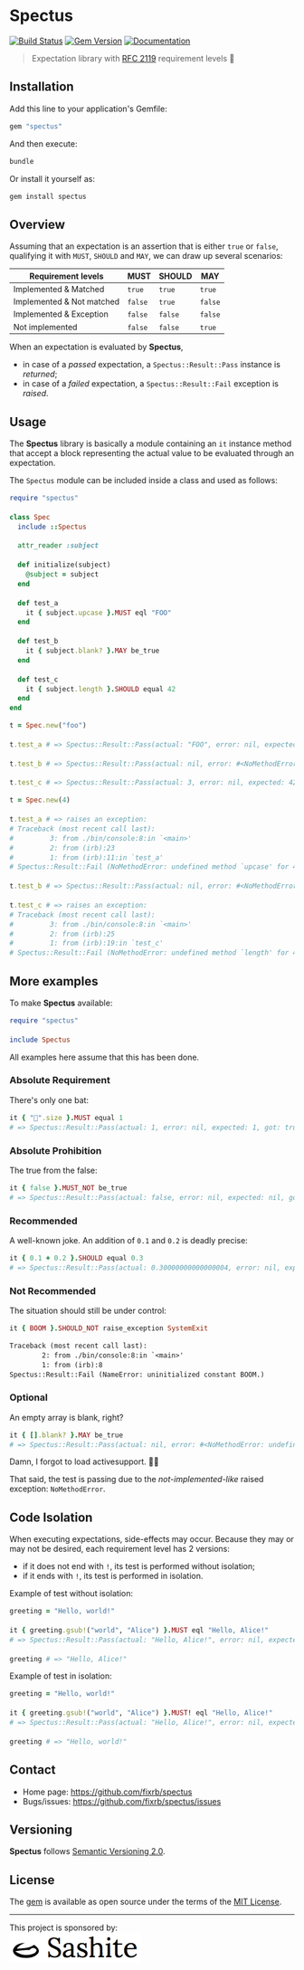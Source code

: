 # Spectus

[![Build Status](https://api.travis-ci.org/fixrb/spectus.svg?branch=main)](https://travis-ci.org/fixrb/spectus)
[![Gem Version](https://badge.fury.io/rb/spectus.svg)](https://rubygems.org/gems/spectus)
[![Documentation](https://img.shields.io/:yard-docs-38c800.svg)](https://rubydoc.info/gems/spectus/frames)

> Expectation library with [RFC 2119](https://www.ietf.org/rfc/rfc2119.txt) requirement levels 🚥

## Installation

Add this line to your application's Gemfile:

```ruby
gem "spectus"
```

And then execute:

```sh
bundle
```

Or install it yourself as:

```sh
gem install spectus
```

## Overview

Assuming that an expectation is an assertion that is either `true` or `false`,
qualifying it with `MUST`, `SHOULD` and `MAY`, we can draw up several scenarios:

| Requirement levels        | **MUST** | **SHOULD** | **MAY** |
| ------------------------- | -------- | ---------- | ------- |
| Implemented & Matched     | `true`   | `true`     | `true`  |
| Implemented & Not matched | `false`  | `true`     | `false` |
| Implemented & Exception   | `false`  | `false`    | `false` |
| Not implemented           | `false`  | `false`    | `true`  |

When an expectation is evaluated by __Spectus__,

* in case of a _passed_ expectation, a `Spectus::Result::Pass` instance is _returned_;
* in case of a _failed_ expectation, a `Spectus::Result::Fail` exception is _raised_.

## Usage

The __Spectus__ library is basically a module containing an `it` instance method that accept a block representing the actual value to be evaluated through an expectation.

The `Spectus` module can be included inside a class and used as follows:

```ruby
require "spectus"

class Spec
  include ::Spectus

  attr_reader :subject

  def initialize(subject)
    @subject = subject
  end

  def test_a
    it { subject.upcase }.MUST eql "FOO"
  end

  def test_b
    it { subject.blank? }.MAY be_true
  end

  def test_c
    it { subject.length }.SHOULD equal 42
  end
end
```

```ruby
t = Spec.new("foo")

t.test_a # => Spectus::Result::Pass(actual: "FOO", error: nil, expected: "FOO", got: true, matcher: :eql, negate: false, level: :MUST, valid: true)

t.test_b # => Spectus::Result::Pass(actual: nil, error: #<NoMethodError: undefined method `blank?' for "foo":String>, expected: nil, got: nil, matcher: :be_true, negate: false, level: :MAY, valid: false)

t.test_c # => Spectus::Result::Pass(actual: 3, error: nil, expected: 42, got: false, matcher: :equal, negate: false, level: :SHOULD, valid: false)
```

```ruby
t = Spec.new(4)

t.test_a # => raises an exception:
# Traceback (most recent call last):
#         3: from ./bin/console:8:in `<main>'
#         2: from (irb):23
#         1: from (irb):11:in `test_a'
# Spectus::Result::Fail (NoMethodError: undefined method `upcase' for 4:Integer)

t.test_b # => Spectus::Result::Pass(actual: nil, error: #<NoMethodError: undefined method `blank?' for 4:Integer>, expected: nil, got: nil, matcher: :be_true, negate: false, level: :MAY, valid: false)

t.test_c # => raises an exception:
# Traceback (most recent call last):
#         3: from ./bin/console:8:in `<main>'
#         2: from (irb):25
#         1: from (irb):19:in `test_c'
# Spectus::Result::Fail (NoMethodError: undefined method `length' for 4:Integer.)
```

## More examples

To make __Spectus__ available:

```ruby
require "spectus"

include Spectus
```

All examples here assume that this has been done.

### Absolute Requirement

There's only one bat:

```ruby
it { "🦇".size }.MUST equal 1
# => Spectus::Result::Pass(actual: 1, error: nil, expected: 1, got: true, matcher: :equal, negate: false, level: :MUST, valid: true)
```

### Absolute Prohibition

The true from the false:

```ruby
it { false }.MUST_NOT be_true
# => Spectus::Result::Pass(actual: false, error: nil, expected: nil, got: true, matcher: :be_true, negate: true, level: :MUST, valid: true)
```

### Recommended

A well-known joke. An addition of `0.1` and `0.2` is deadly precise:

```ruby
it { 0.1 + 0.2 }.SHOULD equal 0.3
# => Spectus::Result::Pass(actual: 0.30000000000000004, error: nil, expected: 0.3, got: false, matcher: :equal, negate: false, level: :SHOULD, valid: false)
```

### Not Recommended

The situation should still be under control:

```ruby
it { BOOM }.SHOULD_NOT raise_exception SystemExit
```

```txt
Traceback (most recent call last):
        2: from ./bin/console:8:in `<main>'
        1: from (irb):8
Spectus::Result::Fail (NameError: uninitialized constant BOOM.)
```

### Optional

An empty array is blank, right?

```ruby
it { [].blank? }.MAY be_true
# => Spectus::Result::Pass(actual: nil, error: #<NoMethodError: undefined method `blank?' for []:Array>, expected: nil, got: nil, matcher: :be_true, negate: false, level: :MAY, valid: false)
```

Damn, I forgot to load activesupport. 🤦‍♂️

That said, the test is passing due to the _not-implemented-like_ raised exception: `NoMethodError`.

## Code Isolation

When executing expectations, side-effects may occur.
Because they may or may not be desired, each requirement level has 2 versions:

* if it does not end with `!`, its test is performed without isolation;
* if it ends with `!`, its test is performed in isolation.

Example of test without isolation:

```ruby
greeting = "Hello, world!"

it { greeting.gsub!("world", "Alice") }.MUST eql "Hello, Alice!"
# => Spectus::Result::Pass(actual: "Hello, Alice!", error: nil, expected: "Hello, Alice!", got: true, matcher: :eql, negate: false, level: :MUST, valid: true)

greeting # => "Hello, Alice!"
```

Example of test in isolation:

```ruby
greeting = "Hello, world!"

it { greeting.gsub!("world", "Alice") }.MUST! eql "Hello, Alice!"
# => Spectus::Result::Pass(actual: "Hello, Alice!", error: nil, expected: "Hello, Alice!", got: true, matcher: :eql, negate: false, level: :MUST, valid: true)

greeting # => "Hello, world!"
```

## Contact

* Home page: https://github.com/fixrb/spectus
* Bugs/issues: https://github.com/fixrb/spectus/issues

## Versioning

__Spectus__ follows [Semantic Versioning 2.0](https://semver.org/).

## License

The [gem](https://rubygems.org/gems/spectus) is available as open source under the terms of the [MIT License](https://opensource.org/licenses/MIT).

***

<p>
  This project is sponsored by:<br />
  <a href="https://sashite.com/"><img
    src="https://github.com/fixrb/spectus/raw/main/img/sashite.png"
    alt="Sashite" /></a>
</p>
